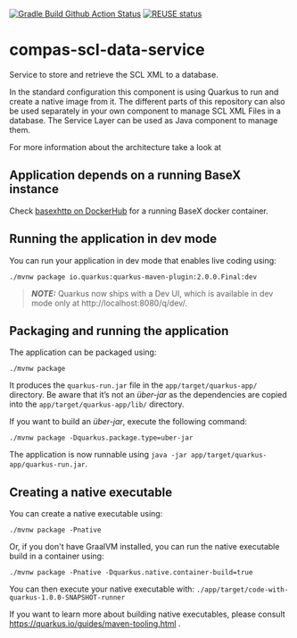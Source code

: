 <!--
SPDX-FileCopyrightText: 2021 Alliander N.V.

SPDX-License-Identifier: Apache-2.0
-->

[![Gradle Build Github Action Status](<https://img.shields.io/github/workflow/status/com-pas/compas-scl-data-service/Gradle%20Build?logo=GitHub>)](https://github.com/com-pas/compas-scl-data-service/actions?query=workflow%3A%22Gradle+Build%22)
[![REUSE status](https://api.reuse.software/badge/github.com/com-pas/compas-scl-data-service)](https://api.reuse.software/info/github.com/com-pas/compas-scl-data-service)

# compas-scl-data-service

Service to store and retrieve the SCL XML to a database.

In the standard configuration this component is using Quarkus to run and create a native image from it. The different
parts of this repository can also be used separately in your own component to manage SCL XML Files in a database. The
Service Layer can be used as Java component to manage them.

For more information about the architecture take a look at

## Application depends on a running BaseX instance

Check [basexhttp on DockerHub](https://hub.docker.com/r/basex/basexhttp/) for a running BaseX docker container.

## Running the application in dev mode

You can run your application in dev mode that enables live coding using:

```shell script
./mvnw package io.quarkus:quarkus-maven-plugin:2.0.0.Final:dev
```

> **_NOTE:_**  Quarkus now ships with a Dev UI, which is available in dev mode only at http://localhost:8080/q/dev/.

## Packaging and running the application

The application can be packaged using:

```shell script
./mvnw package
```

It produces the `quarkus-run.jar` file in the `app/target/quarkus-app/` directory. Be aware that it’s not an _über-jar_ as
the dependencies are copied into the `app/target/quarkus-app/lib/` directory.

If you want to build an _über-jar_, execute the following command:

```shell script
./mvnw package -Dquarkus.package.type=uber-jar
```

The application is now runnable using `java -jar app/target/quarkus-app/quarkus-run.jar`.

## Creating a native executable

You can create a native executable using:

```shell script
./mvnw package -Pnative
```

Or, if you don't have GraalVM installed, you can run the native executable build in a container using:

```shell script
./mvnw package -Pnative -Dquarkus.native.container-build=true
```

You can then execute your native executable with: `./app/target/code-with-quarkus-1.0.0-SNAPSHOT-runner`

If you want to learn more about building native executables, please consult https://quarkus.io/guides/maven-tooling.html
.
